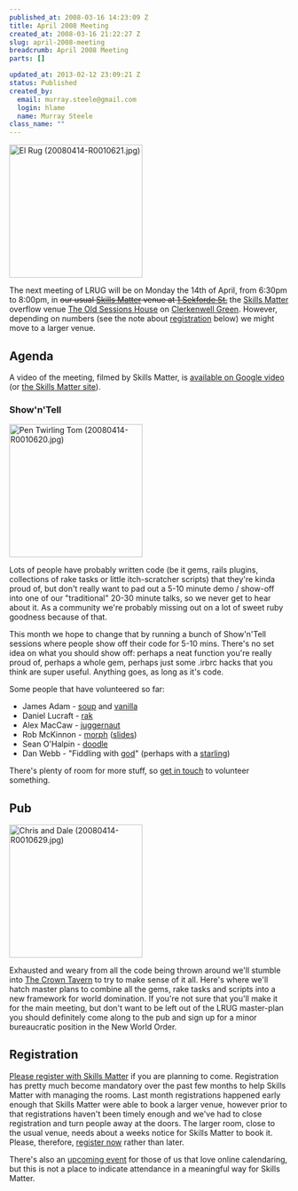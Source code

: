 ```yaml
--- 
published_at: 2008-03-16 14:23:09 Z
title: April 2008 Meeting
created_at: 2008-03-16 21:22:27 Z
slug: april-2008-meeting
breadcrumb: April 2008 Meeting
parts: []

updated_at: 2013-02-12 23:09:21 Z
status: Published
created_by: 
  email: murray.steele@gmail.com
  login: hlame
  name: Murray Steele
class_name: ""
---
```


<a href="http://www.flickr.com/photos/snowblink/2420965665/" title="El Rug (20080414-R0010621.jpg) by snowblink, on Flickr"><img src="http://farm4.static.flickr.com/3100/2420965665_9ceb94849a_m.jpg" width="240" height="240" alt="El Rug (20080414-R0010621.jpg)" /></a>

The next meeting of LRUG will be on Monday the 14th of April, from 6:30pm to 8:00pm, in <strike>our usual [Skills Matter](http://www.skillsmatter.com/) venue at [1 Sekforde St.](http://maps.google.co.uk/maps?f=q&hl=en&q=EC1R+0BE&layer=&ie=UTF8&z=16&om=1&iwloc=addr)</strike>  the [Skills Matter](http://www.skillsmatter.com/) overflow venue [The Old Sessions House](http://www.sessionshouse.com/) on [Clerkenwell Green](http://tinyurl.com/2bjjzz).  However, depending on numbers (see the note about <a href="#registration">registration</a> below) we might move to a larger venue.

Agenda
------

A video of the meeting, filmed by Skills Matter, is [available on Google video](http://video.google.com/videoplay?docid=-2485256619067067324) (or [the Skills Matter site](http://skillsmatter.com/podcast/ajax-ria/demos-soup-vanilla-rak-juggernaut-doodle-and-more)).

### Show'n'Tell

<a href="http://www.flickr.com/photos/snowblink/2420964953/" title="Pen Twirling Tom (20080414-R0010620.jpg) by snowblink, on Flickr"><img src="http://farm3.static.flickr.com/2326/2420964953_e700c5ceaf_m.jpg" width="240" height="240" alt="Pen Twirling Tom (20080414-R0010620.jpg)" /></a>

Lots of people have probably written code (be it gems, rails plugins, collections of rake tasks or little itch-scratcher scripts) that they're kinda proud of, but don't really want to pad out a 5-10 minute demo / show-off into one of our "traditional" 20-30 minute talks, so we never get to hear about it. As a community we're probably missing out on a lot of sweet ruby goodness because of that.

This month we hope to change that by running a bunch of Show'n'Tell sessions where people show off their code for 5-10 mins.  There's no set idea on what you should show off: perhaps a neat function you're really proud of, perhaps a whole gem, perhaps just some .irbrc hacks that you think are super useful.  Anything goes, as long as it's code.

Some people that have volunteered so far:

* James Adam - [soup](http://github.com/lazyatom/soup) and [vanilla](http://github.com/lazyatom/vanilla-rb)
* Daniel Lucraft - [rak](http://rak.rubyforge.org/)
* Alex MacCaw - [juggernaut](http://juggernaut.rubyforge.org/)
* Rob McKinnon - [morph](http://github.com/robmckinnon/morph) ([slides](http://www.slideshare.net/delineator/data-code-lrug-april-2008))
* Sean O'Halpin - [doodle](http://doodle.rubyforge.org/)
* Dan Webb - "Fiddling with [god](http://god.rubyforge.org/)" (perhaps with a [starling](http://rubyforge.org/projects/starling/))

There's plenty of room for more stuff, so [get in touch](http://lists.lrug.org/listinfo.cgi/chat-lrug.org) to volunteer something.

Pub
---

<a href="http://www.flickr.com/photos/snowblink/2420966405/" title="Chris and Dale (20080414-R0010629.jpg) by snowblink, on Flickr"><img src="http://farm3.static.flickr.com/2058/2420966405_19be44809e_m.jpg" width="240" height="240" alt="Chris and Dale (20080414-R0010629.jpg)" /></a>

Exhausted and weary from all the code being thrown around we'll stumble into [The Crown Tavern](http://fancyapint.com/pubs/pub199.html) to try to make sense of it all.  Here's where we'll hatch master plans to combine all the gems, rake tasks and scripts into a new framework for world domination.  If you're not sure that you'll make it for the main meeting, but don't want to be left out of the LRUG master-plan you should definitely come along to the pub and sign up for a minor bureaucratic position in the New World Order.

<a name="registration"></a>
Registration
------------

[Please register with Skills Matter](http://www.skillsmatter.com/event/ajax-ria/show-n-tell-soup-and-vanilla-rak-juggernaut-and-more) if you are planning to come.  Registration has pretty much become mandatory over the past few months to help Skills Matter with managing the rooms.  Last month registrations happened early enough that Skills Matter were able to book a larger venue, however prior to that registrations haven't been timely enough and we've had to close registration and turn people away at the doors.  The larger room, close to the usual venue, needs about a weeks notice for Skills Matter to book it.  Please, therefore, [register now](http://www.skillsmatter.com/event/ajax-ria/show-n-tell-soup-and-vanilla-rak-juggernaut-and-more) rather than later.  

There's also an [upcoming event](http://upcoming.yahoo.com/event/453298/) for those of us that love online calendaring, but this is not a place to indicate attendance in a meaningful way for Skills Matter.
